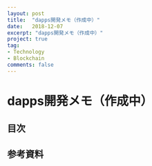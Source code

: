 ```yaml
---
layout: post
title:  "dapps開発メモ（作成中）"
date:   2018-12-07
excerpt: "dapps開発メモ（作成中）"
project: true
tag:
- Technology
- Blockchain
comments: false
---
```


# dapps開発メモ（作成中）

## 目次

## 参考資料